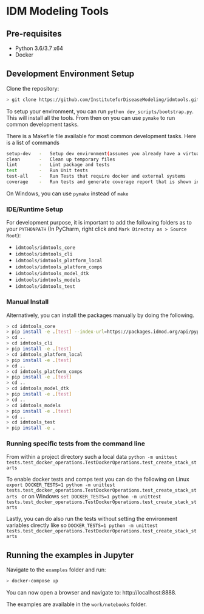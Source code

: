 # IDM Modeling Tools

## Pre-requisites
- Python 3.6/3.7 x64
- Docker

## Development Environment Setup

Clone the repository:
```bash
> git clone https://github.com/InstituteforDiseaseModeling/idmtools.git
```

To setup your environment, you can run `python dev_scripts/bootstrap.py`. This will install all the tools. From then on you can use `pymake` to run common development tasks.

There is a Makefile file available for most common development tasks. Here is a list of commands
```bash
setup-dev   -   Setup dev environment(assumes you already have a virtualenv)
clean       -   Clean up temporary files
lint        -   Lint package and tests
test        -   Run Unit tests
test-all    -   Run Tests that require docker and external systems
coverage    -   Run tests and generate coverage report that is shown in browser
```
On Windows, you can use `pymake` instead of `make`

### IDE/Runtime Setup
For development purpose, it is important to add the following folders as to your `PYTHONPATH` (In PyCharm, right click and `Mark Directoy as > Source Root`):
- `idmtools/idmtools_core`
- `idmtools/idmtools_cli`
- `idmtools/idmtools_platform_local`
- `idmtools/idmtools_platform_comps`
- `idmtools/idmtools_model_dtk`
- `idmtools/idmtools_models`
- `idmtools/idmtools_test`

### Manual Install

Alternatively, you can install the packages manually by doing the following. 
```bash
> cd idmtools_core
> pip install -e .[test] --index-url=https://packages.idmod.org/api/pypi/pypi-production/simple
> cd ..
> cd idmtools_cli
> pip install -e .[test]
> cd idmtools_platform_local
> pip install -e .[test]
> cd ..
> cd idmtools_platform_comps
> pip install -e .[test]
> cd ..
> cd idmtools_model_dtk
> pip install -e .[test]
> cd ..
> cd idmtools_models
> pip install -e .[test]
> cd ..
> cd idmtools_test
> pip install -e .

```

### Running specific tests from the command line

From within a project directory such a local data
`python -m unittest tests.test_docker_operations.TestDockerOperations.test_create_stack_starts`

To enable docker tests and comps test you can do the following on Linux 
`export DOCKER_TESTS=1
python -m unittest tests.test_docker_operations.TestDockerOperations.test_create_stack_starts
`
or on Windows
`
set DOCKER_TESTS=1
python -m unittest tests.test_docker_operations.TestDockerOperations.test_create_stack_starts
`

Lastly, you can do also run the tests without setting the environment variables directly like so
`DOCKER_TESTS=1 python -m unittest tests.test_docker_operations.TestDockerOperations.test_create_stack_starts`

## Running the examples in Jupyter

Navigate to the `examples` folder and run:
```bash
> docker-compose up
```

You can now open a browser and navigate to: http://localhost:8888.

The examples are available in the `work/notebooks` folder.
